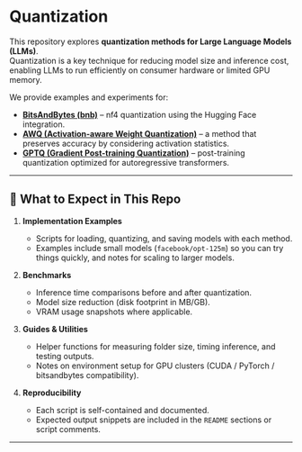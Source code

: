 # Quantization


This repository explores **quantization methods for Large Language Models (LLMs)**.  
Quantization is a key technique for reducing model size and inference cost, enabling LLMs to run efficiently on consumer hardware or limited GPU memory.

We provide examples and experiments for:

- **[BitsAndBytes (bnb)](https://github.com/mahnoormahnoorr/Quantization/tree/main/bitsandbytes)** – nf4 quantization using the Hugging Face integration.
- **[AWQ (Activation-aware Weight Quantization)](https://github.com/mahnoormahnoorr/Quantization/tree/main/AWQ)** – a method that preserves accuracy by considering activation statistics.
- **[GPTQ (Gradient Post-training Quantization)](https://github.com/mahnoormahnoorr/Quantization/tree/main/GPTQ)** – post-training quantization optimized for autoregressive transformers.

---

## 📖 What to Expect in This Repo

1. **Implementation Examples**  
   - Scripts for loading, quantizing, and saving models with each method.  
   - Examples include small models (`facebook/opt-125m`) so you can try things quickly, and notes for scaling to larger models.

2. **Benchmarks**  
   - Inference time comparisons before and after quantization.  
   - Model size reduction (disk footprint in MB/GB).  
   - VRAM usage snapshots where applicable.

3. **Guides & Utilities**  
   - Helper functions for measuring folder size, timing inference, and testing outputs.  
   - Notes on environment setup for GPU clusters (CUDA / PyTorch / bitsandbytes compatibility).

4. **Reproducibility**  
   - Each script is self-contained and documented.  
   - Expected output snippets are included in the `README` sections or script comments.

---

